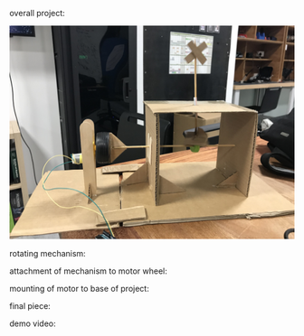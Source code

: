 overall project: 

![](images/IMG_1038.jpg)

rotating mechanism:

attachment of mechanism to motor wheel:

mounting of motor to base of project:

final piece:

demo video:
